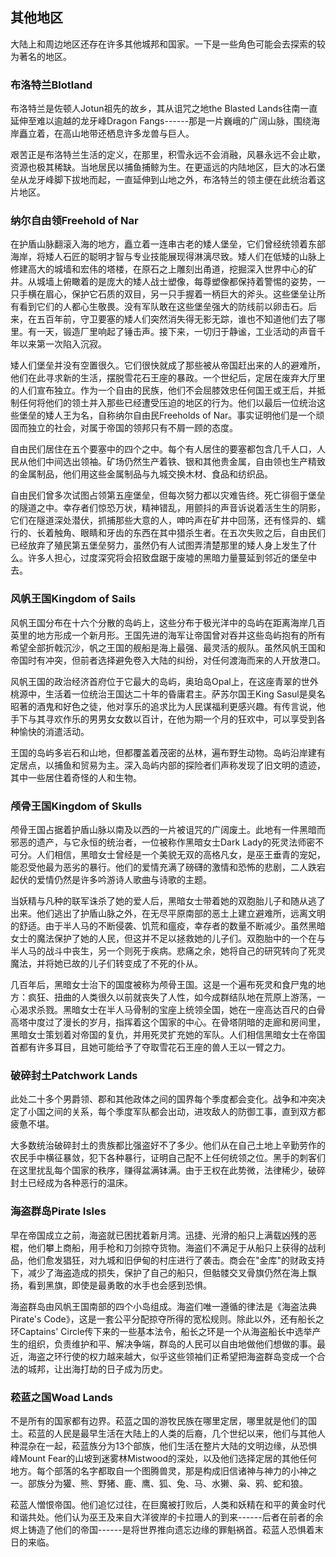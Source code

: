 ## 其他地区

大陆上和周边地区还存在许多其他城邦和国家。一下是一些角色可能会去探索的较为著名的地区。

### 布洛特兰Blotland

布洛特兰是佐顿人Jotun祖先的故乡，其从诅咒之地the Blasted
Lands往南一直延伸至难以逾越的龙牙峰Dragon
Fangs------那是一片巍峨的广阔山脉，围绕海岸矗立着，在高山地带还栖息许多龙兽与巨人。

艰苦正是布洛特兰生活的定义，在那里，积雪永远不会消融，风暴永远不会止歇，资源也极其稀缺。当地居民以捕鱼捕鲸为生。在更遥远的内陆地区，巨大的冰石堡垒从龙牙峰脚下拔地而起，一直延伸到山地之外，布洛特兰的领主便在此统治着这片地区。

### 纳尔自由领Freehold of Nar

在护盾山脉翻滚入海的地方，矗立着一连串古老的矮人堡垒，它们曾经统领着东部海岸，将矮人石匠的聪明才智与专业技能展现得淋漓尽致。矮人们在低矮的山脉上修建高大的城墙和宏伟的塔楼，在原石之上雕刻出甬道，挖掘深入世界中心的矿井。从城墙上俯瞰着的是庞大的矮人战士塑像，每尊塑像都保持着警惕的姿势，一只手横在眉心，保护它石质的双目，另一只手握着一柄巨大的斧头。这些堡垒让所有看到它们的人都心生敬畏。没有军队敢在这些堡垒强大的防线前以卵击石。后来，在五百年前，守卫要塞的矮人们突然消失得无影无踪，谁也不知道他们去了哪里。有一天，锻造厂里响起了锤击声。接下来，一切归于静谧，工业活动的声音千年以来第一次陷入沉寂。

矮人们堡垒并没有空置很久。它们很快就成了那些被从帝国赶出来的人的避难所，他们在此寻求新的生活，摆脱雪花石王座的暴政。一个世纪后，定居在废弃大厅里的人们宣布独立。作为一个自由的民族，他们不会屈膝效忠任何国王或王后，并抵制任何将他们的领土并入那些已经遭受压迫的地区的行为。他们以最后一位统治这些堡垒的矮人王为名，自称纳尔自由民Freeholds
of
Nar。事实证明他们是一个顽固而独立的社会，对属于帝国的领邦只有不屑一顾的态度。

自由民们居住在五个要塞中的四个之中。每个有人居住的要塞都包含几千人口，人民从他们中间选出领袖。矿场仍然生产着铁、银和其他贵金属，自由领也生产精致的金属制品，他们用这些金属制品与九城交换木材、食品和纺织品。

自由民们曾多次试图占领第五座堡垒，但每次努力都以灾难告终。死亡徘徊于堡垒的隧道之中。幸存者们惊恐万状，精神错乱，用颤抖的声音诉说着活生生的阴影，它们在隧道深处潜伏，抓捕那些大意的人，呻吟声在矿井中回荡，还有怪异的、蠕行的、长着触角、眼睛和牙齿的东西在其中猎杀生者。在五次失败之后，自由民们已经放弃了殖民第五堡垒努力，虽然仍有人试图弄清楚那里的矮人身上发生了什么。许多人担心，过度深究将会招致盘踞于废墟的黑暗力量蔓延到邻近的堡垒中去。

### 风帆王国Kingdom of Sails

风帆王国分布在十六个分散的岛屿上，这些分布于极光洋中的岛屿在距离海岸几百英里的地方形成一个新月形。王国先进的海军让帝国曾对吞并这些岛屿抱有的所有希望全部折戟沉沙，帆之王国的舰船是海上最强、最灵活的舰队。虽然风帆王国和帝国时有冲突，但前者选择避免卷入大陆的纠纷，对任何渡海而来的人开放港口。

风帆王国的政治经济首府位于它最大的岛屿，奥珀岛Opal上，在这座青翠的世外桃源中，生活着一位统治王国达二十年的昏庸君主。萨苏尔国王King
Sasul是臭名昭著的酒鬼和好色之徒，他对享乐的追求比为人民谋福利更感兴趣。有传言说，他手下与其寻欢作乐的男男女女数以百计，在他为期一个月的狂欢中，可以享受到各种愉快的消遣活动。

王国的岛屿多岩石和山地，但都覆盖着茂密的丛林，遍布野生动物。岛屿沿岸建有定居点，以捕鱼和贸易为主。深入岛屿内部的探险者们声称发现了旧文明的遗迹，其中一些居住着奇怪的人和生物。

### 颅骨王国Kingdom of Skulls

颅骨王国占据着护盾山脉以南及以西的一片被诅咒的广阔废土。此地有一件黑暗而邪恶的遗产，与它永恒的统治者，一位被称作黑暗女士Dark
Lady的死灵法师密不可分。人们相信，黑暗女士曾经是一个美貌无双的高格凡女，是巫王垂青的宠妃，能忍受他最为恶劣的暴行。他们的爱情充满了磅礴的激情和恐怖的悲剧，二人跌宕起伏的爱情仍然是许多吟游诗人歌曲与诗歌的主题。

当妖精与凡种的联军诛杀了她的爱人后，黑暗女士带着她的双胞胎儿子和随从逃了出来。他们逃出了护盾山脉之外，在无尽平原南部的恶土上建立避难所，远离文明的舒适。由于半人马的不断侵袭、饥荒和瘟疫，幸存者的数量不断减少。虽然黑暗女士的魔法保护了她的人民，但这并不足以拯救她的儿子们。双胞胎中的一个在与半人马的战斗中丧生，另一个则死于疾病。悲痛之余，她将自己的研究转向了死灵魔法，并将她已故的儿子们转变成了不死的仆从。

几百年后，黑暗女士治下的国度被称为颅骨王国。这是一个遍布死灵和食尸鬼的地方：疯狂、扭曲的人类很久以前就丧失了人性，如今成群结队地在荒原上游荡，一心渴求杀戮。黑暗女士在半人马骨制的宝座上统领全国，她在一座高达百尺的白骨高塔中度过了漫长的岁月，指挥着这个国家的中心。在骨塔阴暗的走廊和房间里，黑暗女士策划着对帝国的复仇，并用死灵扩充她的军队。人们相信黑暗女士在帝国首都有许多耳目，且她可能给予了夺取雪花石王座的兽人王以一臂之力。

### 破碎封土Patchwork Lands

此处二十多个男爵领、郡和其他政体之间的国界每个季度都会变化。战争和冲突决定了小国之间的关系，每个季度军队都会出动，进攻敌人的防御工事，直到双方都疲惫不堪。

大多数统治破碎封土的贵族都比强盗好不了多少。他们从在自己土地上辛勤劳作的农民手中横征暴敛，犯下各种暴行，证明自己配不上任何统领之位。黑手的刺客们在这里扰乱每个国家的秩序，赚得盆满钵满。由于王权在此势微，法律稀少，破碎封土已经成为各种恶行的温床。

### 海盗群岛Pirate Isles

早在帝国成立之前，海盗就已困扰着新月湾。迅捷、光滑的船只上满载凶残的恶棍，他们攀上商船，用手枪和刀剑掠夺货物。海盗们不满足于从船只上获得的战利品，他们愈发猖狂，对九城和旧伊甸的村庄进行了袭击。商会在"金库"的财政支持下，减少了海盗造成的损失，保护了自己的船只，但骷髅交叉骨旗仍然在海上飘扬，看到黑旗，即使是最勇敢的水手也会感到恐惧。

海盗群岛由风帆王国南部的四个小岛组成。海盗们唯一遵循的律法是《海盗法典Pirate's
Code》，这是一套公平分配掠夺所得的宽松规则。除此以外，还有船长之环Captains'
Circle传下来的一些基本法令，船长之环是一个从海盗船长中选举产生的组织，负责维护和平、解决争端，群岛的人民可以自由地做他们想做的事。最近，海盗之环行使的权力越来越大，似乎这些领袖们正希望把海盗群岛变成一个合法的城邦，让出海打劫的日子成为历史。

### 菘蓝之国Woad Lands

不是所有的国家都有边界。菘蓝之国的游牧民族在哪里定居，哪里就是他们的国土。菘蓝的人民是最早生活在大陆上的人类的后裔，几个世纪以来，他们与其他人种混杂在一起，菘蓝族分为13个部族，他们生活在整片大陆的文明边缘，从恐惧峰Mount
Fear的山坡到迷雾林Mistwood的深处，以及他们选择定居的其他任何地方。每个部落的名字都取自一个图腾兽灵，那是构成旧信诸神与神力的小神之一。部族分为獾、熊、野猪、鹿、鹰、狐、兔、马、水獭、枭、鸦、蛇和狼。

菘蓝人憎恨帝国。他们追忆过往，在巨魔被打败后，人类和妖精在和平的黄金时代和谐共处。他们认为巫王及来自大洋彼岸的卡拉珊人的到来------后者在前者的余烬上铸造了他们的帝国------是将世界推向遗忘边缘的罪魁祸首。菘蓝人恐惧着末日的来临。
